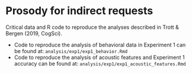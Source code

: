 # Prosody for indirect requests

Critical data and R code to reproduce the analyses described in Trott & Bergen (2019, CogSci).

* Code to reproduce the analysis of behavioral data in Experiment 1 can be found at: `analysis/exp1/exp1_behavior.Rmd`  
* Code to reproduce the analysis of acoustic features and Experiment 1 accuracy can be found at: `analysis/exp1/exp1_acoustic_features.Rmd`  
